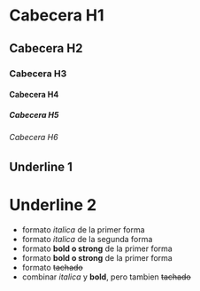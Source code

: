 # Cabecera H1
## Cabecera H2
### Cabecera H3
#### Cabecera H4
##### Cabecera H5
###### Cabecera H6

Underline 1
------

Underline 2
======

- formato *italica* de la primer forma
- formato _italica_ de la segunda forma
- formato **bold o strong** de la primer forma
- formato __bold o strong__ de la primer forma
- formato ~~tachado~~
- combinar *italica* y __bold__, pero tambien ~~tachado~~
